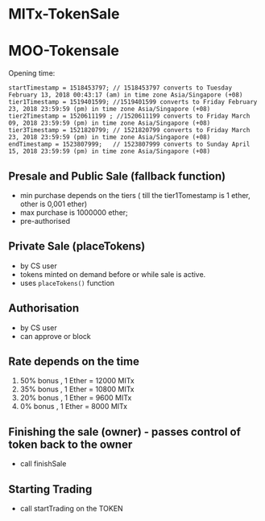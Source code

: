 # MITx-TokenSale

# MOO-Tokensale

Opening time:
 
    startTimestamp = 1518453797; // 1518453797 converts to Tuesday February 13, 2018 00:43:17 (am) in time zone Asia/Singapore (+08)
    tier1Timestamp = 1519401599; //1519401599 converts to Friday February 23, 2018 23:59:59 (pm) in time zone Asia/Singapore (+08)
    tier2Timestamp = 1520611199 ; //1520611199 converts to Friday March 09, 2018 23:59:59 (pm) in time zone Asia/Singapore (+08)
    tier3Timestamp = 1521820799; // 1521820799 converts to Friday March 23, 2018 23:59:59 (pm) in time zone Asia/Singapore (+08)       
    endTimestamp = 1523807999;   // 1523807999 converts to Sunday April 15, 2018 23:59:59 (pm) in time zone Asia/Singapore (+08)

## Presale and Public Sale (fallback function)

* min purchase depends on the tiers ( till the tier1Tomestamp is 1 ether, other is 0,001 ether)
* max purchase is  1000000 ether;
* pre-authorised

## Private Sale (placeTokens)

* by CS user
* tokens minted on demand before or while sale is active.
* uses `placeTokens()` function

## Authorisation

* by CS user 
* can approve or block

##  Rate depends on the time
 1. 50% bonus , 1 Ether = 12000 MITx
 2. 35% bonus , 1 Ether = 10800 MITx
 3. 20% bonus , 1 Ether = 9600 MITx
 4. 0% bonus , 1 Ether = 8000 MITx



## Finishing the sale (owner) - passes control of token back to the owner

* call finishSale 

## Starting Trading

* call startTrading on the TOKEN



